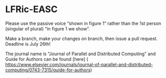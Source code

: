 # LFRic-EASC
Please use the passive voice “shown in figure 1” rather than the 1st
person (singular of plural) “in figure 1 we show”.

Make a branch, make your changes on branch, then issue a pull request.
Deadline is July 26th!

The journal name is "Journal of Parallel and Distributed Computing" and
Guide for Authors can be found [here] (
https://www.elsevier.com/journals/journal-of-parallel-and-distributed-computing/0743-7315/guide-for-authors)
